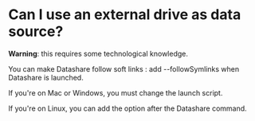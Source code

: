 # Can I use an external drive as data source?

**Warning**: this requires some technological knowledge.

You can make Datashare follow soft links : add --followSymlinks when Datashare is launched. 

If you're on Mac or Windows, you must change the launch script. 

If you're on Linux, you can add the option after the Datashare command. 

